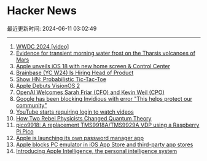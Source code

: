 # Hacker News

最近更新时间: 2024-06-11 03:02:49

--- 
1. [WWDC 2024 [video]](https://www.youtube.com/watch?v=RXeOiIDNNek) 
2. [Evidence for transient morning water frost on the Tharsis volcanoes of Mars](https://www.nature.com/articles/s41561-024-01457-7) 
3. [Apple unveils iOS 18 with new home screen & Control Center](https://9to5mac.com/2024/06/10/ios-18-new-features-launch-release-date/) 
4. [Brainbase (YC W24) Is Hiring Head of Product](https://www.ycombinator.com/companies/brainbase/jobs/W62qIfA-founding-head-of-product) 
5. [Show HN: Probabilistic Tic-Tac-Toe](https://www.csun.io/2024/06/08/probabilistic-tic-tac-toe.html) 
6. [Apple Debuts VisionOS 2](https://techcrunch.com/2024/06/10/apple-debuts-visionos-2/) 
7. [OpenAI Welcomes Sarah Friar (CFO) and Kevin Weil (CPO)](https://openai.com/index/openai-welcomes-cfo-cpo/) 
8. [Google has been blocking Invidious with error "This helps protect our community"](https://github.com/iv-org/invidious/issues/4734) 
9. [YouTube starts requiring login to watch videos](https://files.catbox.moe/gtwa1g.PNG) 
10. [How Two Rebel Physicists Changed Quantum Theory](https://daily.jstor.org/how-two-rebel-physicists-changed-quantum-theory/) 
11. [pico9918: A replacement TMS9918A/TMS9929A VDP using a Raspberry Pi Pico](https://github.com/visrealm/pico9918) 
12. [Apple is launching its own password manager app](https://techcrunch.com/2024/06/10/apple-is-launching-its-own-password-manager-app/) 
13. [Apple blocks PC emulator in iOS App Store and third-party app stores](https://9to5mac.com/2024/06/09/apple-blocks-pc-emulator-utm-app-store/) 
14. [Introducing Apple Intelligence, the personal intelligence system](https://www.apple.com/newsroom/2024/06/introducing-apple-intelligence-for-iphone-ipad-and-mac/) 
